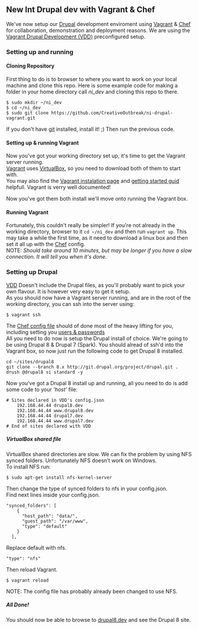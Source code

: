 ## New Int Drupal dev with Vagrant & Chef
We've now setup our [Drupal][2] development enviroment using [Vagrant][1] & [Chef][3] for collaboration, demonstration and deployment reasons. We are using the [Vagrant Drupal Development (VDD)][9] preconfigured setup.
### Setting up and running
#### Cloning Repository
First thing to do is to browser to where you want to work on your local machine and clone this repo. Here is some example code for making a folder in your home directory call *ni_dev* and cloning this repo to there.
```shell
$ sudo mkdir ~/ni_dev
$ cd ~/ni_dev
$ sudo git clone https://github.com/CreativeOutbreak/ni-drupal-vagrant.git
```
If you don't have [git][4] installed, install it! ;)
Then run the previous code.
#### Setting up & running Vagrant
Now you've got your working directory set up, it's time to get the Vagrant server running.  
[Vagrant][6] uses [VirtualBox][5], so you need to download both of them to start with.  
You may also find the [Vagrant instalation page][7] and [getting started guid][8] helpfull.  Vagrant is verry well documented!

Now you've got them both install we'll move onto running the Vagrant box.

#### Running Vagrant
Fortunately, this couldn't really be simpler!  If you're not already in the working directory, browser to it `cd ~/ni_dev` and then run `vagrant up`. This may take a while the first time, as it need to download a linux box and then set it all up with the [Chef][3] config.  
NOTE: *Should take around 10 minutes, but may be longer if you have a slow connection.  It will tell you when it's done.*

### Setting up Drupal
[VDD][9] Doesn't include the Drupal files, as you'll probably want to pick your own flavour.  It is however very easy to get it setup.  
As you should now have a Vagrant server running, and are in the root of the working directory, you can ssh into the server using:
```
$ vagrant ssh
```
The [Chef config file][10] should of done most of the heavy lifting for you, including setting you [users & passwords][11]  
All you need to do now is setup the Drupal install of choice.  We're going to be using Drupal 8 & Drupal 7 (Spark).
You should alread of ssh'd into the Vagrant box, so now just run the following code to get Drupal 8 installed.
```
cd ~/sites/drupal8
git clone --branch 8.x http://git.drupal.org/project/drupal.git .
drush @drupal8 si standard -y
```
Now you've got a Drupal 8 install up and running, all you need to do is add some code to your *'host'* file:
```
# Sites declared in VDD's config.json
    192.168.44.44 drupal8.dev
    192.168.44.44 www.drupal8.dev
    192.168.44.44 drupal7.dev
    192.168.44.44 www.drupal7.dev
# End of sites declared with VDD
```

##### VirtualBox shared file
VirtualBox shared directories are slow. We can fix the problem by using NFS synced folders. Unfortunately NFS doesn’t work on Windows.  
To install NFS run:
```
$ sudo apt-get install nfs-kernel-server
```
Then change the type of synced folders to nfs in your config.json.  
Find next lines inside your config.json.
```
"synced_folders": [
    {
      "host_path": "data/",
      "guest_path": "/var/www",
      "type": "default"
    }
  ],
```
Replace default with nfs.
```
"type": "nfs"
```
Then reload Vagrant.
```
$ vagrant reload
```
NOTE:  The config file has probably already been changed to use NFS.  
##### All Done!  
You should now be able to browse to [drupal8.dev][12] and see the Drupal 8 site.


[1]: http://www.vagrantup.com/      "Vagrant - Main site"
[2]: https://www.drupal.org/       "Dupal - Main site"
[3]: http://www.getchef.com/         "Chef - Main site"
[4]: http://git-scm.com/            "Git - Main site"
[5]: https://www.virtualbox.org/wiki/Downloads      "VirtualBox - Download page"
[6]: http://www.vagrantup.com/downloads.html        "Vagrant - Dowload page"
[7]: http://docs.vagrantup.com/v2/installation/index.html       "Vagrant - Install page"
[8]: http://docs.vagrantup.com/v2/getting-started/index.html    "Vagrant - Getting started"
[9]: https://www.drupal.org/node/2008758                        "VDD - Documentation"
[10]: https://github.com/CreativeOutbreak/ni-drupal-vagrant/blob/master/config.json "Chef config - Default"
[11]: https://github.com/CreativeOutbreak/ni-drupal-vagrant/blob/master/config.json#L16-L38 "Chef - Drupal config"
[12]: http://drupal8.dev
"Drupal 8 install - Local Vagrant Box"
